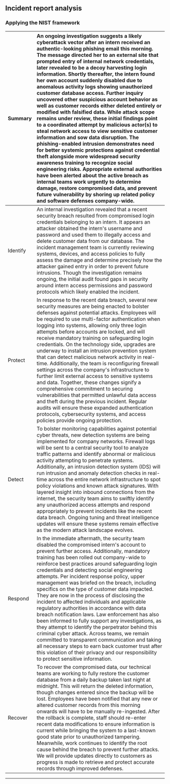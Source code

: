 ## Incident report analysis

### Applying the NIST framework

| Summary  | <div align="left">An ongoing investigation suggests a likely cyberattack vector after an intern received an authentic-looking phishing email this morning. The message directed her to an external site that prompted entry of internal network credentials, later revealed to be a decoy harvesting login information. Shortly thereafter, the intern found her own account suddenly disabled due to anomalous activity logs showing unauthorized customer database access. Further inquiry uncovered other suspicious account behavior as well as customer records either deleted entirely or modified with falsified data. While attack scope remains under review, these initial findings point to a coordinated attempt by malicious actor(s) to steal network access to view sensitive customer information and sow data disruption. The phishing-enabled intrusion demonstrates need for better systemic protections against credential theft alongside more widespread security awareness training to recognize social engineering risks. Appropriate external authorities have been alerted about the active breach as internal teams work urgently to determine damage, restore compromised data, and prevent future vulnerability by shoring up related policy and software defenses company-wide.</div> |
|----------|---------------------------------------------------------------------------------------------------------------------------------------------------------------------------------------------------------------------------------------------------------------------------------------------------------------------------------------------------------------------------------------------------------------------------------------------------------------------------------------------------------------------------------------------------------------------------------------------------------------------------------------------------------------------------------------------------------------------------------------------------------------------------------------------------------------------------------------------------------------------------------------------------------------------------------------------------------------------------------------------------------------------------------------------------------------------------------------------------------------------------------------------------------------------------------------------------------------------------------------------------------------------------------------------------------------------|
| Identify | An internal investigation revealed that a recent security breach resulted from compromised login credentials belonging to an intern. It appears an attacker obtained the intern's username and password and used them to illegally access and delete customer data from our database. The incident management team is currently reviewing systems, devices, and access policies to fully assess the damage and determine precisely how the attacker gained entry in order to prevent future intrusions. Though the investigation remains ongoing, the initial audit found gaps in security around intern access permissions and password protocols which likely enabled the incident.                                                                                                                                                                                                                                                                                                                                                                                                                                                                                                                                                                                                                               | 
| Protect  | In response to the recent data breach, several new security measures are being enacted to bolster defenses against potential attacks. Employees will be required to use multi-factor authentication when logging into systems, allowing only three login attempts before accounts are locked, and will receive mandatory training on safeguarding login credentials. On the technology side, upgrades are underway to install an intrusion prevention system that can detect malicious network activity in real-time. Additionally, the team is reconfiguring firewall settings across the company's infrastructure to further limit external access to sensitive systems and data. Together, these changes signify a comprehensive commitment to securing vulnerabilities that permitted unlawful data access and theft during the previous incident. Regular audits will ensure these expanded authentication protocols, cybersecurity systems, and access policies provide ongoing protection.                                                                                                                                                                                                                                                                                                                   |
| Detect   | To bolster monitoring capabilities against potential cyber threats, new detection systems are being implemented for company networks. Firewall logs will be sent to a central security tool to analyze traffic patterns and identify abnormal or malicious activity attempting to penetrate systems. Additionally, an intrusion detection system (IDS) will run intrusion and anomaly detection checks in real-time across the entire network infrastructure to spot policy violations and known attack signatures. With layered insight into inbound connections from the internet, the security team aims to swiftly identify any unauthorized access attempts and respond appropriately to prevent incidents like the recent data breach. Ongoing tuning and threat intelligence updates will ensure these systems remain effective as the modern attack landscape evolves.                                                                                                                                                                                                                                                                                                                                                                                                                                      |
| Respond  | In the immediate aftermath, the security team disabled the compromised intern's account to prevent further access. Additionally, mandatory training has been rolled out company-wide to reinforce best practices around safeguarding login credentials and detecting social engineering attempts. Per incident response policy, upper management was briefed on the breach, including specifics on the type of customer data impacted. They are now in the process of disclosing the incident to affected individuals and applicable regulatory authorities in accordance with data breach notification laws. Law enforcement has also been informed to fully support any investigations, as they attempt to identify the perpetrator behind this criminal cyber attack. Across teams, we remain committed to transparent communication and taking all necessary steps to earn back customer trust after this violation of their privacy and our responsibility to protect sensitive information.                                                                                                                                                                                                                                                                                                                   |
| Recover  | To recover the compromised data, our technical teams are working to fully restore the customer database from a daily backup taken last night at midnight. This will return the deleted information, though changes entered since the backup will be lost. Employees have been notified that any new or altered customer records from this morning onwards will have to be manually re-ingested. After the rollback is complete, staff should re-enter recent data modifications to ensure information is current while bringing the system to a last-known good state prior to unauthorized tampering. Meanwhile, work continues to identify the root cause behind the breach to prevent further attacks. We will provide updates directly to customers as progress is made to retrieve and protect accurate records through improved defenses.                                                                                                                                                                                                                                                                                                                                                                                                                                                                     |

---
